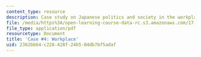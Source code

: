 ```yaml
---
content_type: resource
description: Case study on Japanese politics and society in the workplace.
file: /media/https%3A/open-learning-course-data-rc.s3.amazonaws.com/17-541-japanese-politics-and-society-fall-2008/2362bb64c228428f24b504db7bf5adaf_case4.pdf
file_type: application/pdf
resourcetype: Document
title: 'Case #4: Workplace'
uid: 2362bb64-c228-428f-24b5-04db7bf5adaf
---
```

